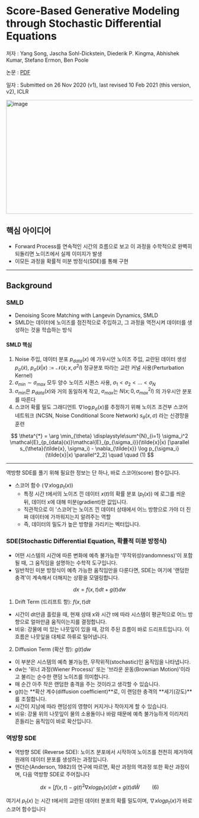 # Score-Based Generative Modeling through Stochastic Differential Equations
저자 : Yang Song, Jascha Sohl-Dickstein, Diederik P. Kingma, Abhishek Kumar, Stefano Ermon, Ben Poole

논문 : [PDF](https://arxiv.org/pdf/2011.13456)

일자 : Submitted on 26 Nov 2020 (v1), last revised 10 Feb 2021 (this version, v2), ICLR


<img width="666" height="307" alt="image" src="https://github.com/user-attachments/assets/1ba90f03-e42b-4107-bbde-947fc08329fa" />

## 핵심 아이디어
* Forward Process를 연속적인 시간의 흐름으로 보고 이 과정을 수학적으로 완벽히 되돌리면 노이즈에서 실제 이미지가 발생
* 이모든 과정을 확률적 미분 방정식(SDE)를 통해 구현

---

## Background

### SMLD
* Denoising Score Matching with Langevin Dynamics, SMLD
* SMLD는 데이터에 노이즈를 점진적으로 주입하고, 그 과정을 역전시켜 데이터를 생성하는 것을 학습하는 방식

#### SMLD 핵심
1. Noise 주입, 데이터 분포 $p_{data}(x)$ 에 가우시안 노이즈 주입, 교란된 데이터 생성 $p_{\sigma}(\tilde{x})$, $p_{\sigma}(\tilde{x}|x) := \mathcal{N}(\tilde{x};x,\sigma^2I)$ 정규분포 따라는 교란 커널 사용(Perturbation Kernel)
2. $\sigma_{min} \sim \sigma_{max}$ 모두 양수 노이즈 시퀀스 사용, $\sigma_1 < \sigma_2 < ... < \sigma_N$
3. $\sigma_{min}$은 $p_{data}(x)$와 거의 동일하게 작고, $\sigma_{max}$는 $N(x; 0, \sigma_{max}^2I)$ 의 가우시안 분포를 따른다
4. 스코어 확률 밀도 그래디언트 $\nabla \log p_\sigma(x)$를 추정하기 위해 노이즈 조건부 스코어 네트워크 (NCSN, Noise Conditional Score Network) $s_\theta(x,\sigma)$ 라는 신경망을 훈련

$$
\theta^{*} = \arg \min_{\theta} \displaystyle\sum^{N}_{i=1} \sigma_i^2 \mathcal{E}_{p_{data}(x)}\mathcal{E}_{p_{\sigma_i}}(\tilde{x}|x) [\parallel s_{\theta}(\tilde{x}, \sigma_i) - \nabla_{\tilde{x}} \log p_{\sigma_i}(\tilde{x}|x) \parallel^2_2] \quad \quad (1)
$$

---
 
 역방향 SDE를 풀기 위해 필요한 정보는 단 하나, 바로 스코어(score) 함수입니다.

* 스코어 함수 $(\nabla x \log p_t(x))$
  * 특정 시간 t에서의 노이즈 낀 데이터 $x(t)$의 확률 분포 $(p_t(x))$ 에 로그를 씌운 뒤, 데이터 x에 대해 미분(gradient)한 값입니다.
  * 직관적으로 이 '스코어'는 노이즈 낀 데이터 상태에서 어느 방향으로 가야 더 진짜 데이터에 가까워지는지 알려주는 역할
  * 즉, 데이터의 밀도가 높은 방향을 가리키는 벡터입니다.
 
### SDE(Stochastic Differential Equation, 확률적 미분 방정식)
* 어떤 시스템의 시간에 따른 변화에 예측 불가능한 '무작위성(randomness)'이 포함될 때, 그 움직임을 설명하는 수학적 도구입니다.
* 일반적인 미분 방정식이 예측 가능한 움직임만을 다룬다면, SDE는 여기에 '랜덤한 충격'이 계속해서 더해지는 상황을 모델링합니다.

$$
dx=f(x,t)dt+g(t)dw
$$

1. Drift Term (드리프트 항): $f(x,t)dt$

* 시간이 dt만큼 흘렀을 때, 현재 상태 x와 시간 t에 따라 시스템이 평균적으로 어느 방향으로 얼마만큼 움직이는지를 결정합니다.
* 비유: 강물에 떠 있는 나뭇잎이 있을 때, 강의 주된 흐름이 바로 드리프트입니다. 이 흐름은 나뭇잎을 대체로 하류로 밀어냅니다.

2. Diffusion Term (확산 항): $g(t)dw$

* 이 부분은 시스템의 예측 불가능한, 무작위적(stochastic)인 움직임을 나타냅니다.
* dw는 '위너 과정(Wiener Process)' 또는 '브라운 운동(Brownian Motion)'이라고 불리는 순수한 랜덤 노이즈를 의미합니다.
* 매 순간 아주 작은 랜덤한 충격을 주는 것이라고 생각할 수 있습니다.
* g(t)는 **확산 계수(diffusion coefficient)**로, 이 랜덤한 충격의 **세기(강도)**를 조절합니다.
* 시간이 지남에 따라 랜덤성의 영향이 커지거나 작아지게 할 수 있습니다.
* 비유: 강물 위의 나뭇잎이 물의 소용돌이나 바람 때문에 예측 불가능하게 이리저리 흔들리는 움직임이 바로 확산입니다.


### 역방향 SDE
* 역방향 SDE (Reverse SDE): 노이즈 분포에서 시작하여 노이즈를 천천히 제거하여 원래의 데이터 분포를 생성하는 과정입니다. 
* 앤더슨(Anderson, 1982)의 연구에 따르면, 확산 과정의 역과정 또한 확산 과정이며, 다음 역방향 SDE로 주어집니다

$$
dx = [f(x, t) - g(t)^2 \nabla x log p_t(x)]dt + g(t)d \bar{W}  \quad \quad (6)
$$

여기서 $p_t(x)$ 는 시간 t에서의 교란된 데이터 분포의 확률 밀도이며, $\nabla x log p_t(x)$가 바로 스코어 함수입니다
